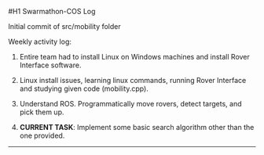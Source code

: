 #H1 Swarmathon-COS Log

Initial commit of src/mobility folder

Weekly activity log:

1. Entire team had to install Linux on Windows machines and install Rover Interface software.

2. Linux install issues, learning linux commands, running Rover Interface and studying given code (mobility.cpp).

3. Understand ROS. Programmatically move rovers, detect targets, and pick them up.

3. **CURRENT TASK**: Implement some basic search algorithm other than the one provided.

---
